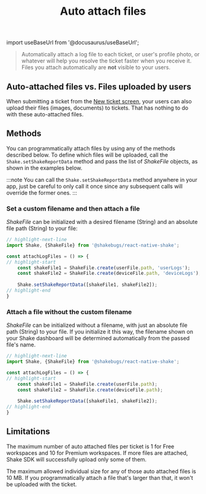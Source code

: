 ﻿---
id: auto-attach-files
title: Auto attach files
---
import useBaseUrl from '@docusaurus/useBaseUrl';

>Automatically attach a log file to each ticket, or user's profile photo, or whatever will help you resolve the ticket faster when you receive it. Files you attach automatically are **not** visible to your users.


## Auto-attached files vs. Files uploaded by users

When submitting a ticket from the [New ticket screen](react/shake-ui/new-ticket-screen.md),
your users can also upload their files (images, documents) to tickets.
That has nothing to do with these auto-attached files.


## Methods

You can programmatically attach files by using any of the methods described below.
To define which files will be uploaded, call the `Shake.setShakeReportData` method
and pass the list of *ShakeFile* objects, as shown in the examples below.

:::note
You can call the `Shake.setShakeReportData` method anywhere in your app,
just be careful to only call it once since any subsequent calls will override the former ones.
:::


### Set a custom filename and then attach a file

*ShakeFile* can be initialized with a desired filename (String) and an absolute file path (String) to your file:

```javascript title="App.js"
// highlight-next-line
import Shake, {ShakeFile} from '@shakebugs/react-native-shake';

const attachLogFiles = () => { 
// highlight-start 
    const shakeFile1 = ShakeFile.create(userFile.path, 'userLogs');
    const shakeFile2 = ShakeFile.create(deviceFile.path, 'deviceLogs');
    
    Shake.setShakeReportData([shakeFile1, shakeFile2]);
// highlight-end
} 
```


### Attach a file without the custom filename

*ShakeFile* can be initialized without a filename, with just an absolute file path (String) to your file.
If you initialize it this way, the filename shown on your Shake dashboard will be determined automatically from the passed file's name.

```javascript title="App.js" 
// highlight-next-line 
import Shake, {ShakeFile} from '@shakebugs/react-native-shake'; 

const attachLogFiles = () => { 
// highlight-start 
    const shakeFile1 = ShakeFile.create(userFile.path);
    const shakeFile2 = ShakeFile.create(deviceFile.path);
    
    Shake.setShakeReportData([shakeFile1, shakeFile2]);
// highlight-end 
}
```

## Limitations

The maximum number of auto attached files per ticket is 1 for Free workspaces and 10 for Premium workspaces.
If more files are attached, Shake SDK will successfully upload only some of them.

The maximum allowed individual size for any of those auto attached files is 10 MB.
If you programmatically attach a file that's larger than that, it won't be uploaded with the ticket.
